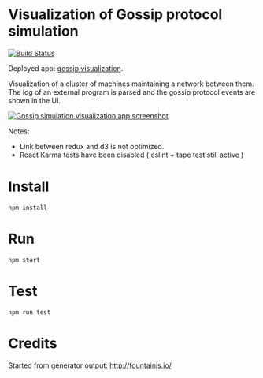 # Visualization of Gossip protocol simulation

[![Build Status](https://travis-ci.org/RRMoelker/gossip-visualization.svg?branch=master)](https://travis-ci.org/RRMoelker/gossip-visualization)

Deployed app: [gossip visualization](https://rrmoelker.github.io/gossip-visualization/).

Visualization of a cluster of machines maintaining a network between them. The log of an external program is parsed and the gossip protocol events are shown in the UI.

[
![Gossip simulation visualization app screenshot](https://cloud.githubusercontent.com/assets/205326/21080852/f8ebadd4-bfb9-11e6-8c17-c8b8236b0d7c.png)
](https://rrmoelker.github.io/gossip-visualization/)

Notes:

* Link between redux and d3 is not optimized.
* React Karma tests have been disabled ( eslint + tape test still active )

# Install
```
npm install
```

# Run
```
npm start
```

# Test

```
npm run test
```

# Credits
Started from generator output: http://fountainjs.io/
